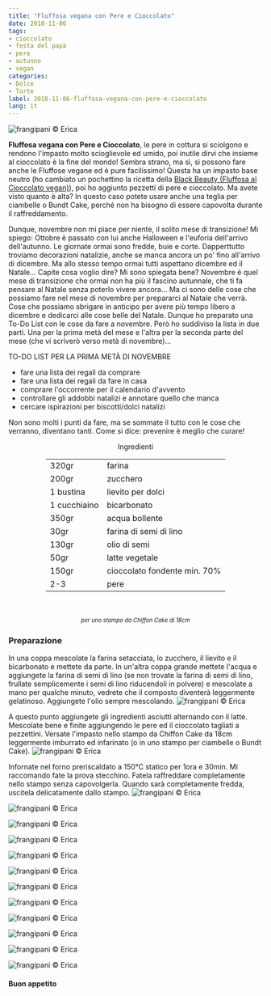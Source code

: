 ```yaml
---
title: "Fluffosa vegana con Pere e Cioccolato"
date: 2018-11-06
tags:
- cioccolato
- festa del papà
- pere
- autunno
- vegan
categories:
- Dolce
- Torte
label: 2018-11-06-fluffosa-vegana-con-pere-e-cioccolato
lang: it
---
```

![](../2018-11-06-fluffosa-vegana-con-pere-e-cioccolato/header.jpg "frangipani © Erica")

**Fluffosa vegana con Pere e Cioccolato**, le pere in cottura si sciolgono e rendono l'impasto molto scioglievole ed umido, poi inutile dirvi che insieme al cioccolato è la fine del mondo! Sembra strano, ma sì, si possono fare anche le Fluffose vegane ed è pure facilissimo! Questa ha un impasto base neutro (ho cambiato un pochettino la ricetta della <a href="https://frangipani.raiano.ch/2016-10-18-black-beauty/" target="_blank">Black Beauty (Fluffosa al Cioccolato vegan)</a>), poi ho aggiunto pezzetti di pere e cioccolato. Ma avete visto quanto è alta? In questo caso potete usare anche una teglia per ciambelle o Bundt Cake, perché non ha bisogno di essere capovolta durante il raffreddamento.

Dunque, novembre non mi piace per niente, il solito mese di transizione! Mi spiego: Ottobre è passato con lui anche Halloween e l'euforia dell'arrivo dell'autunno. Le giornate ormai sono fredde, buie e corte. Dapperttutto troviamo decorazioni natalizie, anche se manca ancora un po' fino all'arrivo di dicembre. Ma allo stesso tempo ormai tutti aspettano dicembre ed il Natale... Capite cosa voglio dire? Mi sono spiegata bene? Novembre è quel mese di transizione che ormai non ha più il fascino autunnale, che ti fa pensare al Natale senza poterlo vivere ancora... Ma ci sono delle cose che possiamo fare nel mese di novembre per prepararci al Natale che verrà. Cose che possiamo sbrigare in anticipo per avere più tempo libero a dicembre e dedicarci alle cose belle del Natale. Dunque ho preparato una To-Do List con le cose da fare a novembre. Però ho suddiviso la lista in due parti. Una per la prima metà del mese e l'altra per la seconda parte del mese (che vi scriverò verso metà di novembre)...

TO-DO LIST PER LA PRIMA METÀ DI NOVEMBRE

- fare una lista dei regali da comprare
- fare una lista dei regali da fare in casa
- comprare l'occorrente per il calendario d'avvento
- controllare gli addobbi natalizi e annotare quello che manca
- cercare ispirazioni per biscotti/dolci natalizi

Non sono molti i punti da fare, ma se sommate il tutto con le cose che verranno, diventano tanti. Come si dice: prevenire è meglio che curare!

<div id="wrapper" style="text-align: center">
  <div id="yourdiv" style="display: inline-block;">
    <div class="ingredients" itemscope itemtype="http://schema.org/Recipe">
      <span itemprop="name" style="display:none;">Fluffosa vegana con Pere e Cioccolato</span>
      <span itemprop="recipeCategory" style="display:none;">Dolce</span>
      <img itemprop="image" style="display:none;" class="ignore-gallery-item" src="../2018-11-06-fluffosa-vegana-con-pere-e-cioccolato/header.jpeg"/>
      <span itemprop="author" style="display:none;">Erica Raiano</span>
      <span itemprop="description" style="display:none;">Fluffosa vegana con Pere e Cioccolato, le pere in cottura si sciolgono e rendono l'impasto molto scioglievole ed umido, poi inutile dirvi che insieme al cioccolato è la fine del mondo!</span>
      <div class="ingredients-title">Ingredienti</div>
      <table>
        <tbody>
          </tr>
          <tr itemprop="recipeIngredient">
            <td>320gr</td>
            <td>farina</td>
          </tr>
          <tr itemprop="recipeIngredient">
            <td>200gr</td>
            <td>zucchero</td>
          </tr>
          <tr itemprop="recipeIngredient">
            <td>1 bustina</td>
            <td>lievito per dolci</td>
          </tr>
          <tr itemprop="recipeIngredient">
            <td>1 cucchiaino</td>
            <td>bicarbonato</td>
          </tr>
          <tr itemprop="recipeIngredient">
            <td>350gr</td>
            <td>acqua bollente</td>
          </tr>
          <tr itemprop="recipeIngredient">
            <td>30gr</td>
            <td>farina di semi di lino</td>
          </tr>
          <tr itemprop="recipeIngredient">
            <td>130gr</td>
            <td>olio di semi</td>
          </tr>
          <tr itemprop="recipeIngredient">
            <td>50gr</td>
            <td>latte vegetale</td>
          </tr>
          <tr itemprop="recipeIngredient">
            <td>150gr</td>
            <td>cioccolato fondente min. 70%</td>
          </tr>
          <tr itemprop="recipeIngredient">
            <td>2-3</td>
            <td>pere</td> 
          </tr>
        </tbody>
      </table>
      <br></br>
      <i class="pull-right" style="font-size: 80%;">per uno stampo da Chiffon Cake di 18cm</i>
    </div>
  </div>
</div>


<h3>
  <font color="grey">
    <i class="fa-solid fa-gears"></i>
  </font> Preparazione
</h3>

In una coppa mescolate la farina setacciata, lo zucchero, il lievito e il bicarbonato e mettete da parte. In un'altra coppa grande mettete l'acqua e aggiungete la farina di semi di lino (se non trovate la farina di semi di lino, frullate semplicemente i semi di lino riducendoli in polvere) e mescolate a mano per qualche minuto, vedrete che il composto diventerà leggermente gelatinoso. Aggiungete l'olio sempre mescolando.
![](../2018-11-06-fluffosa-vegana-con-pere-e-cioccolato/liquidi.jpg "frangipani © Erica")

A questo punto aggiungete gli ingredienti asciutti alternando con il latte. Mescolate bene e finite aggiungendo le pere ed il cioccolato tagliati a pezzettini. Versate l'impasto nello stampo da Chiffon Cake da 18cm leggermente imburrato ed infarinato (o in uno stampo per ciambelle o Bundt Cake).
![](../2018-11-06-fluffosa-vegana-con-pere-e-cioccolato/teglia.jpg "frangipani © Erica")

Infornate nel forno preriscaldato a 150°C statico per 1ora e 30min. Mi raccomando fate la prova stecchino. Fatela raffreddare completamente nello stampo senza capovolgerla. Quando sarà completamente fredda, uscitela delicatamente dallo stampo.
![](../2018-11-06-fluffosa-vegana-con-pere-e-cioccolato/risultato1.jpg "frangipani © Erica")

![](../2018-11-06-fluffosa-vegana-con-pere-e-cioccolato/risultato2.jpg "frangipani © Erica")

![](../2018-11-06-fluffosa-vegana-con-pere-e-cioccolato/risultato3.jpg "frangipani © Erica")

![](../2018-11-06-fluffosa-vegana-con-pere-e-cioccolato/risultato4.jpg "frangipani © Erica")

![](../2018-11-06-fluffosa-vegana-con-pere-e-cioccolato/risultato5.jpg "frangipani © Erica")

![](../2018-11-06-fluffosa-vegana-con-pere-e-cioccolato/risultato6.jpg "frangipani © Erica")

![](../2018-11-06-fluffosa-vegana-con-pere-e-cioccolato/risultato7.jpg "frangipani © Erica")

![](../2018-11-06-fluffosa-vegana-con-pere-e-cioccolato/risultato8.jpg "frangipani © Erica")

![](../2018-11-06-fluffosa-vegana-con-pere-e-cioccolato/risultato9.jpg "frangipani © Erica")

![](../2018-11-06-fluffosa-vegana-con-pere-e-cioccolato/risultato10.jpg "frangipani © Erica")

![](../2018-11-06-fluffosa-vegana-con-pere-e-cioccolato/risultato11.jpg "frangipani © Erica")

![](../2018-11-06-fluffosa-vegana-con-pere-e-cioccolato/risultato12.jpg "frangipani © Erica")

<h4>Buon appetito
  <font color="red">
    <i class="fa-regular fa-face-smile"></i>
  </font>
</h4>
